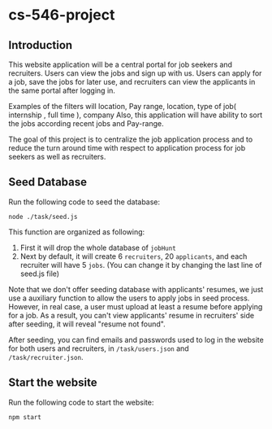 # cs-546-project

## Introduction

This website application will be a central portal for job seekers and recruiters. Users can view the jobs and sign up with us.
Users can apply for a job, save the jobs for later use, and recruiters can view the applicants in the same portal after logging in.

Examples of the filters will location, Pay range, location, type of job( internship , full time ), company
Also, this application will have ability to sort the jobs according recent jobs and Pay-range.

The goal of this project is to centralize the job application process and to reduce the turn around time with respect to application process for job seekers as well as recruiters.

## Seed Database

Run the following code to seed the database:

```node
node ./task/seed.js
```

This function are organized as following:

1. First it will drop the whole database of `jobHunt`
2. Next by default, it will create 6 `recruiters`, 20 `applicants`, and each recruiter will have 5 `jobs`. (You can change it by changing the last line of seed.js file)

Note that we don't offer seeding database with applicants' resumes, we just use a auxiliary function to allow the users to apply jobs in seed process. However, in real case, a user must upload at least a resume before applying for a job. As a result, you can't view applicants' resume in recruiters' side after seeding, it will reveal "resume not found".

After seeding, you can find emails and passwords used to log in the website for both users and recruiters, in `/task/users.json` and `/task/recruiter.json`.

## Start the website

Run the following code to start the website:

```node
npm start
```
